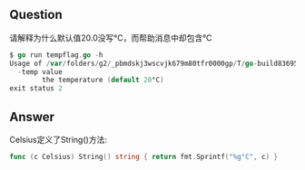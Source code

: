 ## Question

请解释为什么默认值20.0没写°C，而帮助消息中却包含°C

```go
$ go run tempflag.go -h
Usage of /var/folders/g2/_pbmdskj3wscvjk679m80tfr0000gp/T/go-build836957387/b001/exe/tempflag:
  -temp value
    	the temperature (default 20°C)
exit status 2
```

## Answer

Celsius定义了String()方法:

```go
func (c Celsius) String() string { return fmt.Sprintf("%g°C", c) }
```